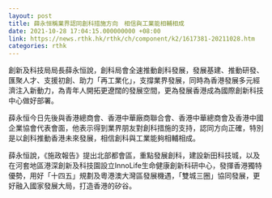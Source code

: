 ```yaml
---
layout: post
title: 薛永恒稱業界認同創科措施方向　相信與工業能相輔相成
date: 2021-10-28 17:04:15.000000000 +08:00
link: https://news.rthk.hk/rthk/ch/component/k2/1617381-20211028.htm
categories: rthk
---
```


創新及科技局局長薛永恒說，創科局會全速推動創科發展，發展基建、推動研發、匯聚人才、支援初創、助力「再工業化」，支撐業界發展，同時為香港發展多元經濟注入新動力，為青年人開拓更遼闊的發展空間，更為發展香港成為國際創新科技中心做好部署。

薛永恒今日先後與香港總商會、香港中華廠商聯合會、香港中華總商會及香港中國企業協會代表會面，他表示得到業界朋友對創科措施的支持，認同方向正確，特別是以創科推動香港未來發展，相信創科與工業能夠相輔相成。

薛永恒說，《施政報告》提出北部都會區，重點發展創科，建設新田科技城，以及在河套地區港深創新及科技園設立InnoLife生命健康創新科研中心，發揮香港獨特優勢，用好「十四五」規劃及粵港澳大灣區發展機遇，「雙城三圈」協同發展，更好融入國家發展大局，打造香港的矽谷。

